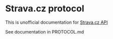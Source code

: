 # Strava.cz protocol
This is unofficial documentation for [Strava.cz API](https://www.strava.cz/iStravne/WSiStravneSSL/WSiStravneSSL.wsdl) 

See documentation in PROTOCOL.md